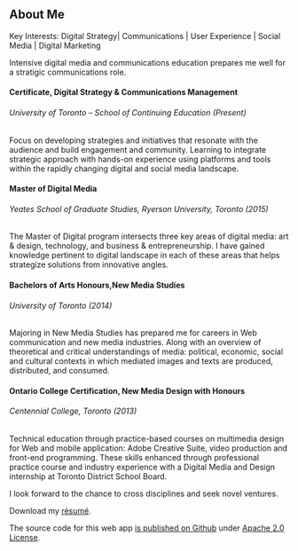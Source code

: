 ## About Me

Key Interests: Digital Strategy| Communications | User Experience | Social Media | Digital Marketing

Intensive digital media and communications education prepares me well for a stratigic communications role.

#### Certificate, Digital Strategy & Communications Management
###### University of Toronto – School of Continuing Education (Present)
Focus on developing strategies and initiatives that resonate with the audience and build engagement and community. Learning to integrate strategic approach with hands-on experience using platforms and tools within the rapidly changing digital and social media landscape.


#### Master of Digital Media 
###### Yeates School of Graduate Studies, Ryerson University, Toronto (2015)
The Master of Digital program intersects three key areas of digital media: art & design, technology, and business & entrepreneurship. I have gained knowledge pertinent to digital landscape in each of these areas that helps strategize solutions from innovative angles.


#### Bachelors of Arts Honours,New Media Studies
###### University of Toronto (2014)
Majoring in New Media Studies has prepared me for careers in Web communication and new media industries. Along with an overview of theoretical and critical understandings of media: political, economic, social and cultural contexts in which mediated images and texts are produced, distributed, and consumed.


#### Ontario College Certification, New Media Design with Honours
###### Centennial College, Toronto (2013)
Technical education through practice-based courses on multimedia design for Web and mobile application: Adobe Creative Suite, video production and front-end programming. These skills enhanced through professional practice course and industry experience with a Digital Media and Design internship at Toronto District School Board. 


I look forward to the chance to cross disciplines and seek novel ventures.

Download my [résumé](http://projects.aditibhatia.com/aditi_bhatia.pdf).

The source code for this web app [is published on Github](https://github.com/aditibhatia/portfolio) under [Apache 2.0 License](http://www.apache.org/licenses/LICENSE-2.0.html).
